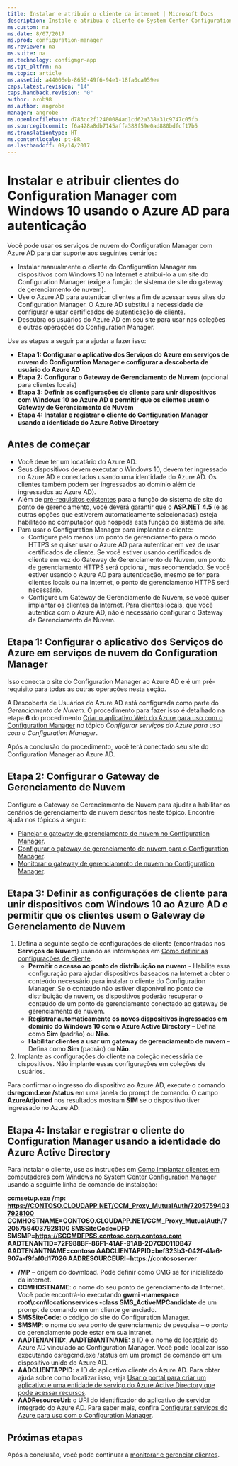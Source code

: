 ```yaml
---
title: Instalar e atribuir o cliente da internet | Microsoft Docs
description: Instale e atribua o cliente do System Center Configuration Manager da internet.
ms.custom: na
ms.date: 8/07/2017
ms.prod: configuration-manager
ms.reviewer: na
ms.suite: na
ms.technology: configmgr-app
ms.tgt_pltfrm: na
ms.topic: article
ms.assetid: a44006eb-8650-49f6-94e1-18fa0ca959ee
caps.latest.revision: "14"
caps.handback.revision: "0"
author: arob98
ms.author: angrobe
manager: angrobe
ms.openlocfilehash: d783cc2f12400084ad1cd62a338a31c9747c05fb
ms.sourcegitcommit: f6a428a8db7145affa388f59e0ad880bdfcf17b5
ms.translationtype: HT
ms.contentlocale: pt-BR
ms.lasthandoff: 09/14/2017
---
```

# <a name="install-and-assign-configuration-manager-windows-10-clients-using-azure-ad-for-authentication"></a>Instalar e atribuir clientes do Configuration Manager com Windows 10 usando o Azure AD para autenticação

Você pode usar os serviços de nuvem do Configuration Manager com Azure AD para dar suporte aos seguintes cenários:

- Instalar manualmente o cliente do Configuration Manager em dispositivos com Windows 10 na Internet e atribui-lo a um site do Configuration Manager (exige a função de sistema de site do gateway de gerenciamento de nuvem).
- Use o Azure AD para autenticar clientes a fim de acessar seus sites do Configuration Manager. O Azure AD substitui a necessidade de configurar e usar certificados de autenticação de cliente.
- Descubra os usuários do Azure AD em seu site para usar nas coleções e outras operações do Configuration Manager.

Use as etapas a seguir para ajudar a fazer isso:

- **Etapa 1: Configurar o aplicativo dos Serviços do Azure em serviços de nuvem do Configuration Manager e configurar a descoberta de usuário do Azure AD**
- **Etapa 2: Configurar o Gateway de Gerenciamento de Nuvem** (opcional para clientes locais)
- **Etapa 3: Definir as configurações de cliente para unir dispositivos com Windows 10 ao Azure AD e permitir que os clientes usem o Gateway de Gerenciamento de Nuvem**
- **Etapa 4: Instalar e registrar o cliente do Configuration Manager usando a identidade do Azure Active Directory**


## <a name="before-you-start"></a>Antes de começar

- Você deve ter um locatário do Azure AD.
- Seus dispositivos devem executar o Windows 10, devem ter ingressado no Azure AD e conectados usando uma identidade do Azure AD. Os clientes também podem ser ingressados ao domínio além de ingressados ao Azure AD).
- Além de [pré-requisitos existentes](/sccm/core/plan-design/configs/site-and-site-system-prerequisites) para a função do sistema de site do ponto de gerenciamento, você deverá garantir que o **ASP.NET 4.5** (e as outras opções que estiverem automaticamente selecionadas) esteja habilitado no computador que hospeda esta função do sistema de site.
- Para usar o Configuration Manager para implantar o cliente:
    - Configure pelo menos um ponto de gerenciamento para o modo HTTPS se quiser usar o Azure AD para autenticar em vez de usar certificados de cliente.
        Se você estiver usando certificados de cliente em vez do Gateway de Gerenciamento de Nuvem, um ponto de gerenciamento HTTPS será opcional, mas recomendado. Se você estiver usando o Azure AD para autenticação, mesmo se for para clientes locais ou na Internet, o ponto de gerenciamento HTTPS será necessário.
    - Configure um Gateway de Gerenciamento de Nuvem, se você quiser implantar os clientes da Internet. Para clientes locais, que você autentica com o Azure AD, não é necessário configurar o Gateway de Gerenciamento de Nuvem.


## <a name="step-1-set-up-the-azure-services-app-in-configuration-manager-cloud-services"></a>Etapa 1: Configurar o aplicativo dos Serviços do Azure em serviços de nuvem do Configuration Manager

Isso conecta o site do Configuration Manager ao Azure AD e é um pré-requisito para todas as outras operações nesta seção. 

A Descoberta de Usuários do Azure AD está configurada como parte do *Gerenciamento de Nuvem*. O procedimento para fazer isso é detalhado na etapa **6** do procedimento [Criar o aplicativo Web do Azure para uso com o Configuration Manager](/sccm/core/servers/deploy/configure/Azure-services-wizard#webapp) no tópico *Configurar serviços do Azure para uso com o Configuration Manager*.
    
Após a conclusão do procedimento, você terá conectado seu site do Configuration Manager ao Azure AD. 

## <a name="step-2-set-up-the-cloud-management-gateway"></a>Etapa 2: Configurar o Gateway de Gerenciamento de Nuvem

Configure o Gateway de Gerenciamento de Nuvem para ajudar a habilitar os cenários de gerenciamento de nuvem descritos neste tópico. Encontre ajuda nos tópicos a seguir: 

- [Planejar o gateway de gerenciamento de nuvem no Configuration Manager](/sccm/core/clients/manage/plan-cloud-management-gateway).
- [Configurar o gateway de gerenciamento de nuvem para o Configuration Manager](/sccm/core/clients/manage/setup-cloud-management-gateway).
- [Monitorar o gateway de gerenciamento de nuvem no Configuration Manager](/sccm/core/clients/manage/monitor-clients-cloud-management-gateway).

## <a name="step-3-configure-client-settings-to-join-windows-10-devices-with-azure-ad-and-enable-clients-to-use-the-cloud-management-gateway"></a>Etapa 3: Definir as configurações de cliente para unir dispositivos com Windows 10 ao Azure AD e permitir que os clientes usem o Gateway de Gerenciamento de Nuvem

1.  Defina a seguinte seção de configurações de cliente (encontradas nos **Serviços de Nuvem**) usando as informações em [Como definir as configurações de cliente](/sccm/core/clients/deploy/configure-client-settings).
    - **Permitir o acesso ao ponto de distribuição na nuvem** - Habilite essa configuração para ajudar dispositivos baseados na Internet a obter o conteúdo necessário para instalar o cliente do Configuration Manager. Se o conteúdo não estiver disponível no ponto de distribuição de nuvem, os dispositivos poderão recuperar o conteúdo de um ponto de gerenciamento conectado ao gateway de gerenciamento de nuvem.
    - **Registrar automaticamente os novos dispositivos ingressados em domínio do Windows 10 com o Azure Active Directory** – Defina como **Sim** (padrão) ou **Não**.
    - **Habilitar clientes a usar um gateway de gerenciamento de nuvem** – Defina como **Sim** (padrão) ou **Não**.
2.  Implante as configurações do cliente na coleção necessária de dispositivos. Não implante essas configurações em coleções de usuários.

Para confirmar o ingresso do dispositivo ao Azure AD, execute o comando **dsregcmd.exe /status** em uma janela do prompt de comando. O campo **AzureAdjoined** nos resultados mostram **SIM** se o dispositivo tiver ingressado no Azure AD.


## <a name="step-4-install-and-register-the-configuration-manager-client-using-azure-active-directory-identity"></a>Etapa 4: Instalar e registrar o cliente do Configuration Manager usando a identidade do Azure Active Directory

Para instalar o cliente, use as instruções em [Como implantar clientes em computadores com Windows no System Center Configuration Manager](/sccm/core/clients/deploy/deploy-clients-to-windows-computers#a-namebkmkmanuala-how-to-install-clients-manually) usando a seguinte linha de comando de instalação: 

**ccmsetup.exe /mp&#58; https://CONTOSO.CLOUDAPP.NET/CCM_Proxy_MutualAuth/72057594037928100 CCMHOSTNAME=CONTOSO.CLOUDAPP.NET/CCM_Proxy_MutualAuth/72057594037928100 SMSSiteCode=DFD SMSMP=https://SCCMDFPSS.contoso.corp.contoso.com AADTENANTID=72F988BF-86F1-41AF-91AB-2D7CD011DB47 AADTENANTNAME=contoso  AADCLIENTAPPID=bef323b3-042f-41a6-907a-f9faf0d17026 AADRESOURCEURI=https://contososerver**

- **/MP** – origem do download. Pode definir como CMG se for inicializado da internet.
- **CCMHOSTNAME**: o nome do seu ponto de gerenciamento da Internet. Você pode encontrá-lo executando **gwmi -namespace root\ccm\locationservices -class SMS_ActiveMPCandidate** de um prompt de comando em um cliente gerenciado.
- **SMSSiteCode**: o código do site do Configuration Manager.
- **SMSMP**: o nome do seu ponto de gerenciamento de pesquisa – o ponto de gerenciamento pode estar em sua intranet.
- **AADTENANTID:**, **AADTENANTNAME:** a ID e o nome do locatário do Azure AD vinculado ao Configuration Manager. Você pode localizar isso executando dsregcmd.exe /status em um prompt de comando em um dispositivo unido do Azure AD.
- **AADCLIENTAPPID**: a ID do aplicativo cliente do Azure AD. Para obter ajuda sobre como localizar isso, veja [Usar o portal para criar um aplicativo e uma entidade de serviço do Azure Active Directory que pode acessar recursos](https://docs.microsoft.com/azure/azure-resource-manager/resource-group-create-service-principal-portal#get-application-id-and-authentication-key).
- **AADResourceUri:** o URI do identificador do aplicativo de servidor integrado do Azure AD. Para saber mais, confira [Configurar serviços do Azure para uso com o Configuration Manager](/sccm/core/servers/deploy/configure/azure-services-wizard).




## <a name="next-steps"></a>Próximas etapas

Após a conclusão, você pode continuar a [monitorar e gerenciar clientes](/sccm/core/clients/manage/monitor-clients).
